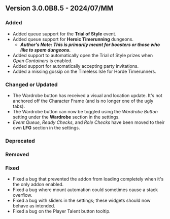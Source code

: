## Version 3.0.0B8.5 - 2024/07/MM

### Added
- Added queue support for the **Trial of Style** event.
- Added queue support for **Heroic Timerunning** dungeons.
  - **_Author's Note: This is primarily meant for boosters or those who like to spam dungeons._**
- Added support to automatically open the Trial of Style prizes when _Open Containers_ is enabled.
- Added support for automatically accepting party invitations.
- Added a missing gossip on the Timeless Isle for Horde Timerunners.
### Changed or Updated
- The Wardrobe button has received a visual and location update. It's not anchored off the Character Frame (and is no longer one of the ugly tabs).
- The Wardrobe button can now be toggled using the _Wardrobe Button_ setting under the **Wardrobe** section in the settings.
- _Event Queue_, _Ready Checks_, and _Role Checks_ have been moved to their own **LFG** section in the settings.
### Deprecated
### Removed
### Fixed
- Fixed a bug that prevented the addon from loading completely when it's the only addon enabled.
- Fixed a bug where mount automation could sometimes cause a stack overflow.
- Fixed a bug with sliders in the settings; these widgets should now behave as intended.
- Fixed a bug on the Player Talent button tooltip.